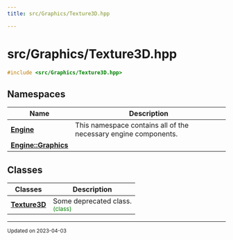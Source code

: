 ```yaml
---
title: src/Graphics/Texture3D.hpp

---
```


# src/Graphics/Texture3D.hpp




```cpp
#include <src/Graphics/Texture3D.hpp>
```

## Namespaces

| Name           | Description    |
| -------------- | -------------- |
| **[Engine](/namespaces/namespaceEngine.md)** | This namespace contains all of the necessary engine components.  |
| **[Engine::Graphics](/namespaces/namespaceEngine_1_1Graphics.md)** |  |

## Classes

| Classes        | Description    |
| -------------- | -------------- |
| **[Texture3D](/classes/classEngine_1_1Graphics_1_1Texture3D.md)** | Some deprecated class. <br> <sup><span style="color:green">(class)</span></sup> |






-------------------------------

<sub>Updated on 2023-04-03</sub>
